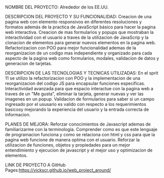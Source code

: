 NOMBRE DEL PROYECTO: Alrededor de los EE.UU.

DESCRIPCION DEL PROYECTO Y SU FUNCIONALIDAD:
Creacion de una pagina web con elemento responsivos en diferentes resoluciones y formatos además de la practica de JavaScript básico para hacer la pagina web interactiva.
Creacion de mas formularios y popups que mostraban la interactividad con el usuario a traves de la utilizacion de JavaScrip y la clonacion de elementos para generar nuevos elementos en la pagina web.
Refactorizacion con POO para mejor funcionalidad ademas de la reorganizacion de un codigo mas independiente y organizado para cada aspecto de la pagina web como formularios, modales, validacion de datos y generacion de tarjetas.

DESCRIPCION DE LAS TECNOLOGIAS Y TECNICAS UTILIZADAS:
En el sprit 11 se utilizo la refactorizacion con POO y la implementacion de una reorganizacion del codigo JS para encapsular funciones especificas.
Interactividad avanzada para que espacio interactue con la pagina web a traves de un "Me gusta", eliminar la tarjeta, generar nuevas y ver las imagenes en un popup.
Validacion de formularios para saber si un campo ingresado por el ususario es valido con respecto a los requerimientos basicosy mejorando la experiencia del usuario y la entrada correcta de informacion.

PLANES DE MEJORA: Reforzar conocimientos de Javascript ademas de familiarizarme con la terminologia. Comprender como es que este lenguaje de programacion funciona y como se relaciona con html y css para que la pagina web funcione de manera optima con el usuario.
Reforzar la utilizacion de funciones, objetos y propiedades para un mejor entendimiento y ejecucion de javascript y el mejor uso y optimizacion de elementos.

LINK DE PROYECTO A GitHub Pages:https://vickscr.github.io/web_project_around/
